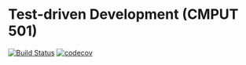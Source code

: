 # Test-driven Development (CMPUT 501)
[![Build Status](https://travis-ci.com/cmput402-w19/assignment4tdd-sgag.svg?branch=master)](https://travis-ci.com/cmput402-w19/assignment4tdd-sgag)
[![codecov](https://codecov.io/gh/cmput402-w19/assignment4tdd-sgag/branch/master/graph/badge.svg)](https://codecov.io/gh/cmput402-w19/assignment4tdd-sgag)

